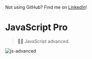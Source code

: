 Not using GitHub? Find me on [LinkedIn](https://www.linkedin.com/in/cuong9/)!
# JavaScript Pro

> 👑🚀 JavaScript advanced.

![js-advanced](https://media.wired.com/photos/5b9c274a9c21992d8a957096/master/pass/How%20did%20JavaScript%20Development%20Get%20So%20Complicated.jpg)
